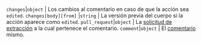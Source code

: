 `changes`|`object` | Los cambios al comentario en caso de que la acción sea `edited`. `changes[body][from]` |`string` | La versión previa del cuerpo si la acción aparece como `edited`. `pull_request`|`object` | La [solicitud de extracción](/rest/reference/pulls) a la cual pertenece el comentario. `comment`|`object` | El [comentario](/rest/reference/pulls#comments) mismo.
